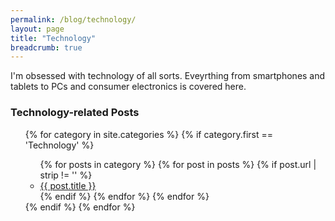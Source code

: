 ```yaml
---
permalink: /blog/technology/
layout: page
title: "Technology"
breadcrumb: true
---
```


<p>I'm obsessed with technology of all sorts. Eveyrthing from smartphones and tablets to PCs and consumer electronics is covered here.</p>

<h3>Technology-related Posts</h3>
<ul>
{% for category in site.categories %}
  {% if category.first == 'Technology' %}
    <ul>
    {% for posts in category %}
      {% for post in posts %}
        {% if post.url | strip != '' %}
          <li><a href="{{ post.url }}"> {{ post.title }} </a></li>
        {% endif %}
      {% endfor %}
    {% endfor %}
    </ul>
  {% endif %}
{% endfor %}
</ul>